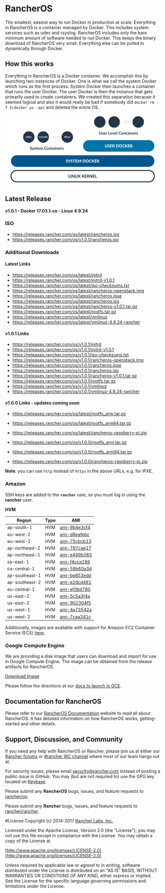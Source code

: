 # RancherOS

The smallest, easiest way to run Docker in production at scale.  Everything in RancherOS is a container managed by Docker.  This includes system services such as udev and rsyslog.  RancherOS includes only the bare minimum amount of software needed to run Docker.  This keeps the binary download of RancherOS very small.  Everything else can be pulled in dynamically through Docker.

## How this works

Everything in RancherOS is a Docker container.  We accomplish this by launching two instances of
Docker.  One is what we call the system Docker which runs as the first process.  System Docker then launches
a container that runs the user Docker.  The user Docker is then the instance that gets primarily
used to create containers.  We created this separation because it seemed logical and also
it would really be bad if somebody did `docker rm -f $(docker ps -qa)` and deleted the entire OS.

![How it works](docs/rancheros.png "How it works")

## Latest Release

**v1.0.1 - Docker 17.03.1-ce - Linux 4.9.24**

### ISO

- https://releases.rancher.com/os/latest/rancheros.iso
- https://releases.rancher.com/os/v1.0.1/rancheros.iso

### Additional Downloads

#### Latest Links

* https://releases.rancher.com/os/latest/initrd
* https://releases.rancher.com/os/latest/initrd-v1.0.1
* https://releases.rancher.com/os/latest/iso-checksums.txt
* https://releases.rancher.com/os/latest/rancheros-openstack.img
* https://releases.rancher.com/os/latest/rancheros.ipxe
* https://releases.rancher.com/os/latest/rancheros.iso
* https://releases.rancher.com/os/latest/rancheros-v1.0.1.tar.gz
* https://releases.rancher.com/os/latest/rootfs.tar.gz
* https://releases.rancher.com/os/latest/vmlinuz
* https://releases.rancher.com/os/latest/vmlinuz-4.9.24-rancher

#### v1.0.1 Links

* https://releases.rancher.com/os/v1.0.1/initrd
* https://releases.rancher.com/os/v1.0.1/initrd-v1.0.1
* https://releases.rancher.com/os/v1.0.1/iso-checksums.txt
* https://releases.rancher.com/os/v1.0.1/rancheros-openstack.img
* https://releases.rancher.com/os/v1.0.1/rancheros.ipxe
* https://releases.rancher.com/os/v1.0.1/rancheros.iso
* https://releases.rancher.com/os/v1.0.1/rancheros-v1.0.1.tar.gz
* https://releases.rancher.com/os/v1.0.1/rootfs.tar.gz
* https://releases.rancher.com/os/v1.0.1/vmlinuz
* https://releases.rancher.com/os/v1.0.1/vmlinuz-4.9.24-rancher

#### v1.0.0 Links - updates coming soon

* https://releases.rancher.com/os/latest/rootfs_arm.tar.gz
* https://releases.rancher.com/os/latest/rootfs_arm64.tar.gz
* https://releases.rancher.com/os/latest/rancheros-raspberry-pi.zip

* https://releases.rancher.com/os/v1.0.0/rootfs_arm.tar.gz
* https://releases.rancher.com/os/v1.0.0/rootfs_arm64.tar.gz
* https://releases.rancher.com/os/v1.0.0/rancheros-raspberry-pi.zip

**Note**: you can use `http` instead of `https` in the above URLs, e.g. for iPXE.

### Amazon

SSH keys are added to the **`rancher`** user, so you must log in using the **rancher** user.

**HVM**

Region | Type | AMI |
-------|------|------
ap-south-1 | HVM | [ami-9b4e3cf4](https://ap-south-1.console.aws.amazon.com/ec2/home?region=ap-south-1#launchInstanceWizard:ami=ami-9b4e3cf4)
eu-west-2 | HVM | [ami-d8eafebc](https://eu-west-2.console.aws.amazon.com/ec2/home?region=eu-west-2#launchInstanceWizard:ami=ami-d8eafebc)
eu-west-1 | HVM | [ami-75cbcb13](https://eu-west-1.console.aws.amazon.com/ec2/home?region=eu-west-1#launchInstanceWizard:ami=ami-75cbcb13)
ap-northeast-2 | HVM | [ami-797cae17](https://ap-northeast-2.console.aws.amazon.com/ec2/home?region=ap-northeast-2#launchInstanceWizard:ami=ami-797cae17)
ap-northeast-1 | HVM | [ami-e499b383](https://ap-northeast-1.console.aws.amazon.com/ec2/home?region=ap-northeast-1#launchInstanceWizard:ami=ami-e499b383)
sa-east-1 | HVM | [ami-f4cca198](https://sa-east-1.console.aws.amazon.com/ec2/home?region=sa-east-1#launchInstanceWizard:ami=ami-f4cca198)
ca-central-1 | HVM | [ami-59b60a3d](https://ca-central-1.console.aws.amazon.com/ec2/home?region=ca-central-1#launchInstanceWizard:ami=ami-59b60a3d)
ap-southeast-1 | HVM | [ami-be853edd](https://ap-southeast-1.console.aws.amazon.com/ec2/home?region=ap-southeast-1#launchInstanceWizard:ami=ami-be853edd)
ap-southeast-2 | HVM | [ami-e2dcd481](https://ap-southeast-2.console.aws.amazon.com/ec2/home?region=ap-southeast-2#launchInstanceWizard:ami=ami-e2dcd481)
eu-central-1 | HVM | [ami-ef0bd780](https://eu-central-1.console.aws.amazon.com/ec2/home?region=eu-central-1#launchInstanceWizard:ami=ami-ef0bd780)
us-east-1 | HVM | [ami-5c5a3f4a](https://us-east-1.console.aws.amazon.com/ec2/home?region=us-east-1#launchInstanceWizard:ami=ami-5c5a3f4a)
us-east-2 | HVM | [ami-902304f5](https://us-east-2.console.aws.amazon.com/ec2/home?region=us-east-2#launchInstanceWizard:ami=ami-902304f5)
us-west-1 | HVM | [ami-4a73542a](https://us-west-1.console.aws.amazon.com/ec2/home?region=us-west-1#launchInstanceWizard:ami=ami-4a73542a)
us-west-2 | HVM | [ami-7caa341c](https://us-west-2.console.aws.amazon.com/ec2/home?region=us-west-2#launchInstanceWizard:ami=ami-7caa341c)

Additionally, images are available with support for Amazon EC2 Container Service (ECS) [here](https://docs.rancher.com/os/amazon-ecs/#amazon-ecs-enabled-amis).

### Google Compute Engine

We are providing a disk image that users can download and import for use in Google Compute Engine. The image can be obtained from the release artifacts for RancherOS.

[Download Image](https://github.com/rancher/os/releases/download/v1.0.0/rancheros-v1.0.0.tar.gz)

Please follow the directions at our [docs to launch in GCE](http://docs.rancher.com/os/running-rancheros/cloud/gce/).

## Documentation for RancherOS

Please refer to our [RancherOS Documentation](http://docs.rancher.com/os/) website to read all about RancherOS. It has detailed information on how RancherOS works, getting-started and other details.

## Support, Discussion, and Community
If you need any help with RancherOS or Rancher, please join us at either our [Rancher forums](http://forums.rancher.com) or [#rancher IRC channel](http://webchat.freenode.net/?channels=rancher) where most of our team hangs out at.

For security issues, please email security@rancher.com instead of posting a public issue in GitHub.  You may (but are not required to) use the GPG key located on [Keybase](https://keybase.io/rancher).


Please submit any **RancherOS** bugs, issues, and feature requests to [rancher/os](//github.com/rancher/os/issues).

Please submit any **Rancher** bugs, issues, and feature requests to [rancher/rancher](//github.com/rancher/rancher/issues).

#License
Copyright (c) 2014-2017 [Rancher Labs, Inc.](http://rancher.com)

Licensed under the Apache License, Version 2.0 (the "License");
you may not use this file except in compliance with the License.
You may obtain a copy of the License at

[http://www.apache.org/licenses/LICENSE-2.0](http://www.apache.org/licenses/LICENSE-2.0)

Unless required by applicable law or agreed to in writing, software
distributed under the License is distributed on an "AS IS" BASIS,
WITHOUT WARRANTIES OR CONDITIONS OF ANY KIND, either express or implied.
See the License for the specific language governing permissions and
limitations under the License.
